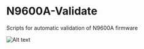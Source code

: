 # N9600A-Validate
Scripts for automatic validation of N9600A firmware

![Alt text](images/IMG_0370.jpg)